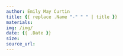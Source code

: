 ```yaml
---
author: Emily May Curtin
title: {{ replace .Name "-" " " | title }}
materials: 
img: /img/
date: {{ .Date }}
size: 
source_url: 
---
```

